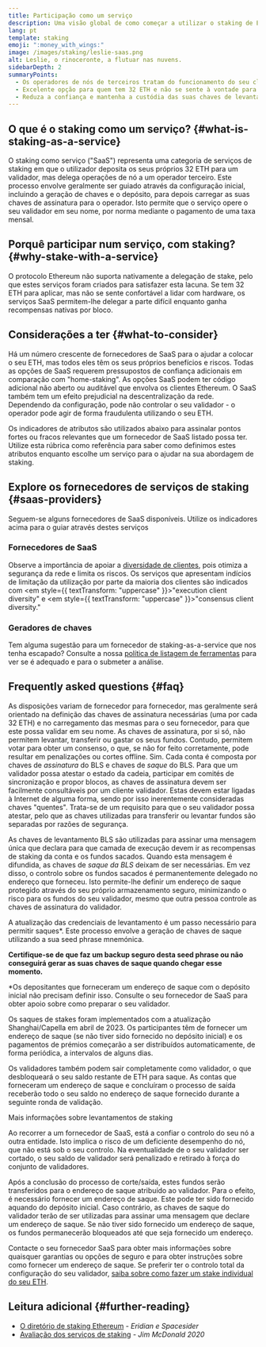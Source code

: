 ```yaml
---
title: Participação como um serviço
description: Uma visão global de como começar a utilizar o staking de ETH em pool
lang: pt
template: staking
emoji: ":money_with_wings:"
image: /images/staking/leslie-saas.png
alt: Leslie, o rinoceronte, a flutuar nas nuvens.
sidebarDepth: 2
summaryPoints:
  - Os operadores de nós de terceiros tratam do funcionamento do seu cliente validador
  - Excelente opção para quem tem 32 ETH e não se sente à vontade para lidar com a complexidade técnica de gerir um nó
  - Reduza a confiança e mantenha a custódia das suas chaves de levantamento
---
```


## O que é o staking como um serviço? {#what-is-staking-as-a-service}

O staking como serviço ("SaaS") representa uma categoria de serviços de staking em que o utilizador deposita os seus próprios 32 ETH para um validador, mas delega operações de nó a um operador terceiro. Este processo envolve geralmente ser guiado através da configuração inicial, incluindo a geração de chaves e o depósito, para depois carregar as suas chaves de assinatura para o operador. Isto permite que o serviço opere o seu validador em seu nome, por norma mediante o pagamento de uma taxa mensal.

## Porquê participar num serviço, com staking? {#why-stake-with-a-service}

O protocolo Ethereum não suporta nativamente a delegação de stake, pelo que estes serviços foram criados para satisfazer esta lacuna. Se tem 32 ETH para aplicar, mas não se sente confortável a lidar com hardware, os serviços SaaS permitem-lhe delegar a parte difícil enquanto ganha recompensas nativas por bloco.

<CardGrid>
  <Card title="O seu próprio validador" emoji=":desktop_computer:" description="Deposit your own 32 ETH to activate your own set of signing keys that will participate in Ethereum consensus. Monitor your progress with dashboards to watch those ETH rewards accumulate." />
  <Card title="Fácil de começar" emoji="🏁" description="Forget about hardware specs, setup, node maintenance and upgrades. SaaS providers let you outsource the hard part by uploading your own signing credentials, allowing them to run a validator on your behalf, for a small cost." />
  <Card title="Limite o seu risco" emoji=":shield:" description="In many cases users do not have to give up access to the keys that enable withdrawing or transferring staked funds. These are different from the signing keys, and can be stored separately to limit (but not eliminate) your risk as a staker." />
</CardGrid>

<StakingComparison page="saas" />

## Considerações a ter {#what-to-consider}

Há um número crescente de fornecedores de SaaS para o ajudar a colocar o seu ETH, mas todos eles têm os seus próprios benefícios e riscos. Todas as opções de SaaS requerem pressupostos de confiança adicionais em comparação com "home-staking". As opções SaaS podem ter código adicional não aberto ou auditável que envolva os clientes Ethereum. O SaaS também tem um efeito prejudicial na descentralização da rede. Dependendo da configuração, pode não controlar o seu validador - o operador pode agir de forma fraudulenta utilizando o seu ETH.

Os indicadores de atributos são utilizados abaixo para assinalar pontos fortes ou fracos relevantes que um fornecedor de SaaS listado possa ter. Utilize esta rúbrica como referência para saber como definimos estes atributos enquanto escolhe um serviço para o ajudar na sua abordagem de staking.

<StakingConsiderations page="saas" />

## Explore os fornecedores de serviços de staking {#saas-providers}

Seguem-se alguns fornecedores de SaaS disponíveis. Utilize os indicadores acima para o guiar através destes serviços

<ProductDisclaimer />

### Fornecedores de SaaS

<StakingProductsCardGrid category="saas" />

Observe a importância de apoiar a [diversidade de clientes](/developers/docs/nodes-and-clients/client-diversity/), pois otimiza a segurança da rede e limita os riscos. Os serviços que apresentam indícios de limitação da utilização por parte da maioria dos clientes são indicados com <em style={{ textTransform: "uppercase" }}>"execution client diversity"</em> e <em style={{ textTransform: "uppercase" }}>"consensus client diversity."</em>

### Geradores de chaves

<StakingProductsCardGrid category="keyGen" />

Tem alguma sugestão para um fornecedor de staking-as-a-service que nos tenha escapado? Consulte a nossa [política de listagem de ferramentas](/contributing/adding-staking-products/) para ver se é adequado e para o submeter a análise.

## Frequently asked questions {#faq}

<ExpandableCard title="Quem guarda as minhas chaves?" eventCategory="SaasStaking" eventName="clicked who holds my keys">
As disposições variam de fornecedor para fornecedor, mas geralmente será orientado na definição das chaves de assinatura necessárias (uma por cada 32 ETH) e no carregamento das mesmas para o seu fornecedor, para que este possa validar em seu nome. As chaves de assinatura, por si só, não permitem levantar, transferir ou gastar os seus fundos. Contudo, permitem votar para obter um consenso, o que, se não for feito corretamente, pode resultar em penalizações ou cortes offline.
</ExpandableCard>

<ExpandableCard title="Então há dois conjuntos de chaves?" eventCategory="SaasStaking" eventName="clicked so there are two sets of keys">
Sim. Cada conta é composta por chaves de <em>assinatura</em> do BLS e chaves de <em>saque</em> do BLS. Para que um validador possa atestar o estado da cadeia, participar em comités de sincronização e propor blocos, as chaves de assinatura devem ser facilmente consultáveis por um cliente validador. Estas devem estar ligadas à Internet de alguma forma, sendo por isso inerentemente consideradas chaves "quentes". Trata-se de um requisito para que o seu validador possa atestar, pelo que as chaves utilizadas para transferir ou levantar fundos são separadas por razões de segurança.

As chaves de levantamento BLS são utilizadas para assinar uma mensagem única que declara para que camada de execução devem ir as recompensas de staking da conta e os fundos sacados. Quando esta mensagem é difundida, as chaves de <em>saque da BLS</em> deixam de ser necessárias. Em vez disso, o controlo sobre os fundos sacados é permanentemente delegado no endereço que forneceu. Isto permite-lhe definir um endereço de saque protegido através do seu próprio armazenamento seguro, minimizando o risco para os fundos do seu validador, mesmo que outra pessoa controle as chaves de assinatura do validador.

A atualização das credenciais de levantamento é um passo necessário para permitir saques\*. Este processo envolve a geração de chaves de saque utilizando a sua seed phrase mnemónica.

<strong >Certifique-se de que faz um backup seguro desta seed phrase ou não conseguirá gerar as suas chaves de saque quando chegar esse momento.</strong>

\*Os depositantes que forneceram um endereço de saque com o depósito inicial não precisam definir isso. Consulte o seu fornecedor de SaaS para obter apoio sobre como preparar o seu validador.
</ExpandableCard>

<ExpandableCard title="Quando é que posso efetuar um saque?" eventCategory="SaasStaking" eventName="clicked when can I withdraw">
Os saques de stakes foram implementados com a atualização Shanghai/Capella em abril de 2023. Os participantes têm de fornecer um endereço de saque (se não tiver sido fornecido no depósito inicial) e os pagamentos de prémios começarão a ser distribuídos automaticamente, de forma periódica, a intervalos de alguns dias.

Os validadores também podem sair completamente como validador, o que desbloqueará o seu saldo restante de ETH para saque. As contas que forneceram um endereço de saque e concluíram o processo de saída receberão todo o seu saldo no endereço de saque fornecido durante a seguinte ronda de validação.

<ButtonLink href="/staking/withdrawals/">Mais informações sobre levantamentos de staking</ButtonLink>
</ExpandableCard>

<ExpandableCard title="O que é que acontece se o meu stake for cortado?" eventCategory="SaasStaking" eventName="clicked what happens if I get slashed">
Ao recorrer a um fornecedor de SaaS, está a confiar o controlo do seu nó a outra entidade. Isto implica o risco de um deficiente desempenho do nó, que não está sob o seu controlo. Na eventualidade de o seu validador ser cortado, o seu saldo de validador será penalizado e retirado à força do conjunto de validadores.

Após a conclusão do processo de corte/saída, estes fundos serão transferidos para o endereço de saque atribuído ao validador. Para o efeito, é necessário fornecer um endereço de saque. Este pode ter sido fornecido aquando do depósito inicial. Caso contrário, as chaves de saque do validador terão de ser utilizadas para assinar uma mensagem que declare um endereço de saque. Se não tiver sido fornecido um endereço de saque, os fundos permanecerão bloqueados até que seja fornecido um endereço.

Contacte o seu fornecedor SaaS para obter mais informações sobre quaisquer garantias ou opções de seguro e para obter instruções sobre como fornecer um endereço de saque. Se preferir ter o controlo total da configuração do seu validador, <a href="/staking/solo/">saiba sobre como fazer um stake individual do seu ETH</a>.
</ExpandableCard>

## Leitura adicional {#further-reading}

- [O diretório de staking Ethereum](https://www.staking.directory/) - _Eridian e Spacesider_
- [Avaliação dos serviços de staking](https://www.attestant.io/posts/evaluating-staking-services/) - _Jim McDonald 2020_
